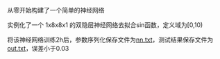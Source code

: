 从零开始构建了一个简单的神经网络

实例化了一个 1x8x8x1 的双隐层神经网络去拟合sin函数，定义域为[0,10)

将该神经网络训练2h后，参数序列化保存文件为[nn.txt](NNLearning/nn.txt)，测试结果保存文件为[out.txt](NNLearning/out.txt)，误差小于0.03
